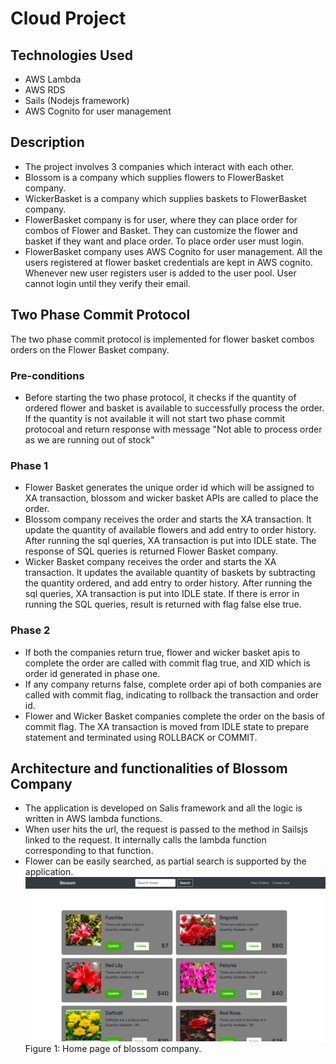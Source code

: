 # Cloud Project

## Technologies Used
* AWS Lambda 
* AWS RDS
* Sails (Nodejs framework)
* AWS Cognito for user management

## Description
* The project involves 3 companies which interact with each other. 
* Blossom is a company which supplies flowers to FlowerBasket company. 
* WickerBasket is a company which supplies baskets to FlowerBasket company.
* FlowerBasket company is for user, where they can place order for combos of Flower and Basket. They can customize the flower and basket if they want and place order. To place order user must login.
* FlowerBasket company uses AWS Cognito for user management. All the users registered at flower basket credentials are kept in AWS cognito. Whenever new user registers user is added to the user pool. User cannot login until they verify their email.

## Two Phase Commit Protocol
The two phase commit protocol is implemented for flower basket combos orders on the Flower Basket company.
### Pre-conditions
* Before starting the two phase protocol, it checks if the quantity of ordered flower and basket is available to successfully process the order. If the quantity is not available it will not start two phase commit protocoal and return response with message "Not able to process order as we are running out of stock"

### Phase 1
* Flower Basket generates the unique order id which will be assigned to XA transaction, blossom and wicker basket APIs are called to place the order.
* Blossom company receives the order and starts the XA transaction. It update the quantity of available flowers and add entry to order history. After running the sql queries, XA transaction is put into IDLE state. The response of SQL queries is returned Flower Basket company.
* Wicker Basket company receives the order and starts the XA transaction. It updates the available quantity of baskets by subtracting the quantity ordered, and add entry to order history. After running the sql queries, XA transaction is put into IDLE state. If there is error in running the SQL queries, result is returned with flag false else true.

### Phase 2
* If both the companies return true, flower and wicker basket apis to complete the order are called with commit flag true, and XID which is order id generated in phase one.
* If any company returns false, complete order api of both companies are called with commit flag, indicating to rollback the transaction and order id.
* Flower and Wicker Basket companies complete the order on the basis of commit flag. The XA transaction is moved from IDLE state to prepare statement and terminated using ROLLBACK or COMMIT.

## Architecture and functionalities of Blossom Company
* The application is developed on Salis framework and all the logic is written in AWS lambda functions. 
* When user hits the url, the request is passed to the method in Sailsjs linked to the request. It internally calls the lambda function corresponding to that function.
* Flower can be easily searched, as partial search is supported by the application.
 ![Alt Text](https://github.com/ruminder-hub/cloud_project/blob/master/screenshots/blossom_home_page.png)
 Figure 1: Home page of blossom company.
